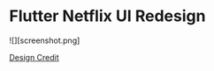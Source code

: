# Flutter Netflix UI Redesign

![][screenshot.png]

[Design Credit](https://dribbble.com/shots/5026483-Netflix-Mobile-App-Redesign/)
